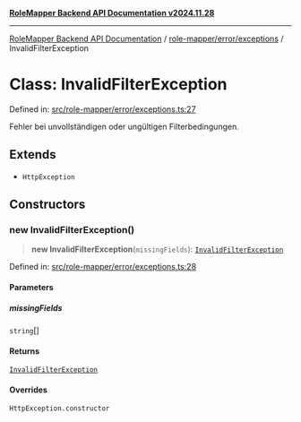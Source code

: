 [**RoleMapper Backend API Documentation v2024.11.28**](../../../../README.md)

***

[RoleMapper Backend API Documentation](../../../../modules.md) / [role-mapper/error/exceptions](../README.md) / InvalidFilterException

# Class: InvalidFilterException

Defined in: [src/role-mapper/error/exceptions.ts:27](https://github.com/FlowCraft-AG/RoleMapper/blob/c9acdd00838c66d920e7b437b70c88dfa20c9c4e/backend/src/role-mapper/error/exceptions.ts#L27)

Fehler bei unvollständigen oder ungültigen Filterbedingungen.

## Extends

- `HttpException`

## Constructors

### new InvalidFilterException()

> **new InvalidFilterException**(`missingFields`): [`InvalidFilterException`](InvalidFilterException.md)

Defined in: [src/role-mapper/error/exceptions.ts:28](https://github.com/FlowCraft-AG/RoleMapper/blob/c9acdd00838c66d920e7b437b70c88dfa20c9c4e/backend/src/role-mapper/error/exceptions.ts#L28)

#### Parameters

##### missingFields

`string`[]

#### Returns

[`InvalidFilterException`](InvalidFilterException.md)

#### Overrides

`HttpException.constructor`
